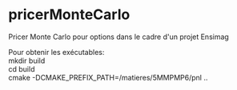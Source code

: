 # pricerMonteCarlo
Pricer Monte Carlo pour options dans le cadre d'un projet Ensimag

Pour obtenir les exécutables:  
mkdir build  
cd build  
cmake -DCMAKE_PREFIX_PATH=/matieres/5MMPMP6/pnl ..
